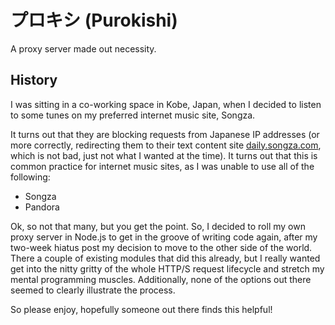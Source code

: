 # プロキシ (Purokishi)

A proxy server made out necessity.

## History

I was sitting in a co-working space in Kobe, Japan, when I decided to listen to some tunes on my preferred internet music site, Songza.

 It turns out that they are blocking requests from Japanese IP addresses (or more correctly, redirecting them to their text content site [daily.songza.com](http://daily.songza.com/), which is not bad, just not what I wanted at the time). It turns out that this is common practice for internet music sites, as I was unable to use all of the following:

- Songza
- Pandora

Ok, so not that many, but you get the point. So, I decided to roll my own proxy server in Node.js to get in the groove of writing code again, after my two-week hiatus post my decision to move to the other side of the world. There a couple of existing modules that did this already, but I really wanted get into the nitty gritty of the whole HTTP/S request lifecycle and stretch my mental programming muscles. Additionally, none of the options out there seemed to clearly illustrate the process.

So please enjoy, hopefully someone out there finds this helpful!
